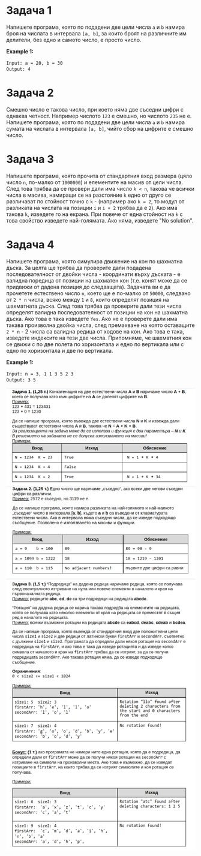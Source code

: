 # Задача 1
Напишете програма, която по подадени две цели числа `a` и `b` намира броя на числата в интервала `[a, b]`, за които броят на различните им делители, без едно и самото число, е просто число. 

**Example 1:**
```
Input: a = 20, b = 30
Output: 4
```

# Задача 2
Смешно число е такова число, при което няма две съседни цифри с еднаква четност. Например числото `123` е смешно, но числото `235` не е.
Напишете програма, която по подадени две цели числа `a` и `b` намира сумата на числата в интервала `[a, b]`, чийто сбор на цифрите е смешно число.

# Задача 3
Напишете програма, която прочита от стандартния вход размера (цяло число `n`, по-малко от `1000000`) и елементите на масив от цели числа. След това трябва да се провери дали има число `k < n`, такова че всички числа в масива, намиращи се на разстояние `k` едно от друго се различават по стойност точно с `k` - (например ако `k = 2`, то модул от разликата на числата на позиции `i` и `i + 2` трябва да е `2`). Ако има такова `k`, изведете го на екрана. При повече от една стойност на `k` с това свойство изведете най-голямата. Ако няма, изведете "No solution".


# Задача 4
Напишете програма, която симулира движение на кон по шахматна дъска. За целта ще трябва да проверите дали подадена последователност от двойки числа - координати върху дъската - е валидна поредица от позиции на шахматен кон (т.е. конят може да се придвижи от дадена позиция до следващата).
Задачата ви е да прочетете естествено число `n`, което ще е по-малко от `50000`, следвано от `2 * n` числа, всяко между `1` и `8`, които определят позиция на шахматната дъска. След това трябва да проверите дали тези числа определят валидна последователност от позиции на кон на шахматна дъска. Ако това е така изведете `Yes`. Ако не е проверете дали има такава произволна двойка числа, след премахване на която оставащите `2 * n` - 2 числа са валидна редица от ходове на кон. Ако това е така, изведете индексите на тези две числа. Припомняме, че шахматния кон се движи с по две полета по хоризонтала и едно по вертикала или с едно по хоризонтала и две по вертикала.

**Example 1:**
```
Input: n = 3, 1 1 3 5 2 3
Output: 3 5
```

![](1.png)
![](2.png)
![](3.png)